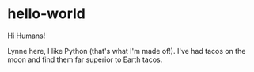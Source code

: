 # hello-world

Hi Humans!

Lynne here, I like Python (that's what I'm made of!).
I've had tacos on the moon and find them far superior to Earth tacos.
